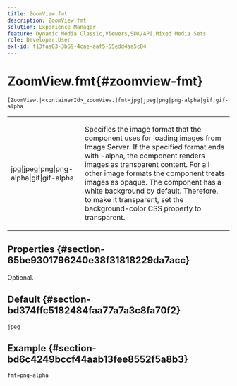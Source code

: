 ```yaml
---
title: ZoomView.fmt
description: ZoomView.fmt
solution: Experience Manager
feature: Dynamic Media Classic,Viewers,SDK/API,Mixed Media Sets
role: Developer,User
exl-id: f13faa03-3b69-4cae-aaf5-55edd4aa5c84
---
```

# ZoomView.fmt{#zoomview-fmt}

 `[ZoomView.|<containerId>_zoomView.]fmt=jpg|jpeg|png|png-alpha|gif|gif-alpha`

<table id="table_441553CD34C94A58A9D7CBF772DEDDB6"> 
 <tbody> 
  <tr> 
   <td colname="col1"> <p> <span class="codeph"> jpg|jpeg|png|png-alpha|gif|gif-alpha</span> </p> </td> 
   <td colname="col2"> <p> Specifies the image format that the component uses for loading images from Image Server. If the specified format ends with <span class="codeph"> -alpha</span>, the component renders images as transparent content. For all other image formats the component treats images as opaque. The component has a white background by default. Therefore, to make it transparent, set the <span class="codeph"> background-color</span> CSS property to <span class="codeph"> transparent</span>. </p> </td> 
  </tr> 
 </tbody> 
</table>

## Properties {#section-65be9301796240e38f31818229da7acc}

Optional.

## Default {#section-bd374ffc5182484faa77a7a3c8fa70f2}

`jpeg`

## Example {#section-bd6c4249bccf44aab13fee8552f5a8b3}

`fmt=png-alpha`
